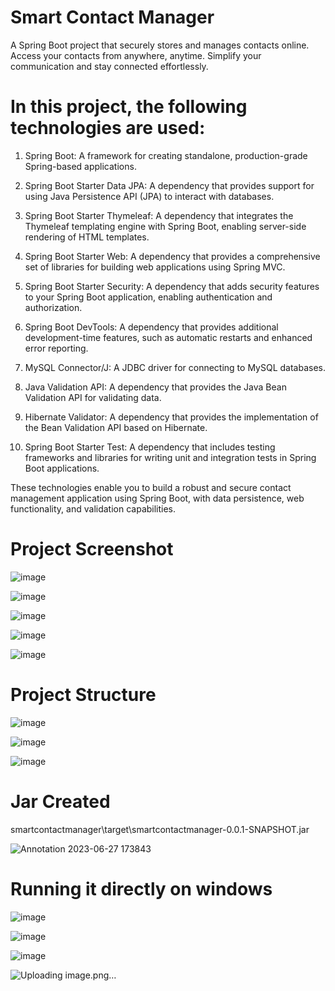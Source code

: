 # Smart Contact Manager 
A Spring Boot project that securely stores and manages contacts online. Access your contacts from anywhere, anytime. Simplify your communication and stay connected effortlessly.

# In this project, the following technologies are used:

1. Spring Boot: A framework for creating standalone, production-grade Spring-based applications.

2. Spring Boot Starter Data JPA: A dependency that provides support for using Java Persistence API (JPA) to interact with databases.

3. Spring Boot Starter Thymeleaf: A dependency that integrates the Thymeleaf templating engine with Spring Boot, enabling server-side rendering of HTML templates.

4. Spring Boot Starter Web: A dependency that provides a comprehensive set of libraries for building web applications using Spring MVC.

5. Spring Boot Starter Security: A dependency that adds security features to your Spring Boot application, enabling authentication and authorization.

6. Spring Boot DevTools: A dependency that provides additional development-time features, such as automatic restarts and enhanced error reporting.

7. MySQL Connector/J: A JDBC driver for connecting to MySQL databases.

8. Java Validation API: A dependency that provides the Java Bean Validation API for validating data.

9. Hibernate Validator: A dependency that provides the implementation of the Bean Validation API based on Hibernate.

10. Spring Boot Starter Test: A dependency that includes testing frameworks and libraries for writing unit and integration tests in Spring Boot applications.

These technologies enable you to build a robust and secure contact management application using Spring Boot, with data persistence, web functionality, and validation capabilities.

# Project Screenshot

![image](https://github.com/swapniltake1/smartcontactmanager/assets/61576958/0a3ccfc6-2161-43d1-b6be-3cf9bfa26f1d)


![image](https://github.com/swapniltake1/smartcontactmanager/assets/61576958/c0ceb0ab-dd18-4cec-9573-1fd9d0b6f3a4)


![image](https://github.com/swapniltake1/smartcontactmanager/assets/61576958/49a289ac-875d-4c29-bcfa-f4ab8ecc7174)


![image](https://github.com/swapniltake1/smartcontactmanager/assets/61576958/52997334-65d5-4fdb-913b-dc3dacc539e2)


![image](https://github.com/swapniltake1/smartcontactmanager/assets/61576958/ac8f042e-6473-4a41-bc19-754afaec79d2)


# Project Structure

![image](https://github.com/swapniltake1/smartcontactmanager/assets/61576958/a50c7fdb-d794-419c-a17b-96896359f75c)


![image](https://github.com/swapniltake1/smartcontactmanager/assets/61576958/1c5d0c70-c6cc-4af2-8dce-78370c8bf326)


![image](https://github.com/swapniltake1/smartcontactmanager/assets/61576958/0a5f6ccc-3f10-45f4-aa91-9426b4fcc34b)

# Jar Created
smartcontactmanager\target\smartcontactmanager-0.0.1-SNAPSHOT.jar

![Annotation 2023-06-27 173843](https://github.com/swapniltake1/smartcontactmanager/assets/61576958/63aa6c6b-a4c6-4139-b641-447249666917)

# Running it directly on windows 
![image](https://github.com/swapniltake1/smartcontactmanager/assets/61576958/e390d93a-033a-4942-8f8b-409990cb9246)

![image](https://github.com/swapniltake1/smartcontactmanager/assets/61576958/55db10c2-be78-4d5a-a5e3-3b288a6f4af1)


![image](https://github.com/swapniltake1/smartcontactmanager/assets/61576958/fed72143-4965-4de8-a8b7-bf135cf78772)

![Uploading image.png…]()







